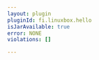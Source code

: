 ```yaml
---
layout: plugin
pluginId: fi.linuxbox.hello
isJarAvailable: true
error: NONE
violations: []

---
```

